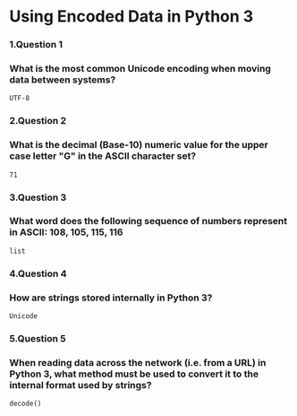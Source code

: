 
# Using Encoded Data in Python 3

### 1.Question 1
### What is the most common Unicode encoding when moving data between systems?

`UTF-8`


### 2.Question 2
### What is the decimal (Base-10) numeric value for the upper case letter "G" in the ASCII character set?

`71`

### 3.Question 3
### What word does the following sequence of numbers represent in ASCII: 108, 105, 115, 116

`list`

### 4.Question 4
### How are strings stored internally in Python 3?

`Unicode`

### 5.Question 5
### When reading data across the network (i.e. from a URL) in Python 3, what method must be used to convert it to the internal format used by strings?

`decode()`